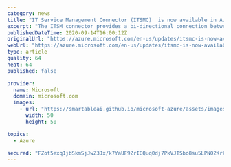 ```yaml
---
category: news
title: "IT Service Management Connector (ITSMC)  is now available in Azure Government"
excerpt: "The ITSM connector provides a bi-directional connection between Azure and ITSM tools to help track and resolve issues faster.  "
publishedDateTime: 2020-09-14T16:00:12Z
originalUrl: "https://azure.microsoft.com/en-us/updates/itsmc-is-now-available-in-fairfax/"
webUrl: "https://azure.microsoft.com/en-us/updates/itsmc-is-now-available-in-fairfax/"
type: article
quality: 64
heat: 64
published: false

provider:
  name: Microsoft
  domain: microsoft.com
  images:
    - url: "https://smartableai.github.io/microsoft-azure/assets/images/organizations/microsoft.com-50x50.jpg"
      width: 50
      height: 50

topics:
  - Azure

secured: "FZot5exq1jbSkmSjJwZ3Jx/k7YaUF9ZrIGQuq0dj7PkVJTSbo8su5LPNO2Krkgtb3id6tL7QvnIU1yJ2hV17zsAHo9+9ufm0rm73XGfxcs2DRsRTzVcQ3QrchlGRUzfisqkjQqq1neLIDBGt0HP4YSfwckyj0B7bgk49N9EP2zH2IHdbNuSNvxSjFrKkXNGDwOtM+6wiqmPW28G3oIeN+QIBev6zPowkivhQCKxn0QzmCmP4rnAdlfi/tczgwRNeTHmOEevOfmZTbCzasU1VfgFWmbpayf1To0TgYsQF/Bb0OoK90Xmhts/Wbn4H+PHnXy9aZHxBOLeH9AEzu0P0n+BXEctpnRENoloSp7naceU=;SN1eVE+vpnbqu3lA/1p8WQ=="
---
```


